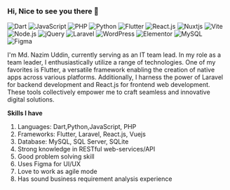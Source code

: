 ### Hi, Nice to see you there 👋
![Dart](https://img.shields.io/badge/dart-%230175C2.svg?style=flat-square&logo=dart&logoColor=white)
![JavaScript](https://img.shields.io/badge/JavaScript-F7DF1E?style=flat-square&logo=javascript&logoColor=black)
![PHP](https://img.shields.io/badge/PHP-777BB4?style=flat-square&logo=php&logoColor=white)
![Python](https://img.shields.io/badge/Python-3776AB?style=flat-square&logo=python&logoColor=white)
![Flutter](https://img.shields.io/badge/Flutter-%2302569B.svg?style=flat-square&logo=Flutter&logoColor=white)
![React.js](https://img.shields.io/badge/React.js-0081CB?style=flat-square&logo=react&logoColor=61DAFB)
![Nuxtjs](https://img.shields.io/badge/Nuxt-002E3B?style=flat-square&logo=nuxtdotjs&logoColor=#00DC82)
![Vite](https://img.shields.io/badge/Vite-593D88?style=flat-square&logo=vite&logoColor=white)
![Node.js](https://img.shields.io/badge/Node.js-43853D?style=flat-square&logo=node.js&logoColor=white)
![jQuery](https://img.shields.io/badge/jQuery-0769AD?style=flat-square&logo=jquery&logoColor=white)
![Laravel](https://img.shields.io/badge/Laravel-FF2D20?style=flat-square&logo=laravel&logoColor=white)
![WordPress](https://img.shields.io/badge/Wordpress-21759B?style=flat-square&logo=wordpress&logoColor=white)
![Elementor](https://img.shields.io/badge/Elementor-9146FF?style=flat-square&logo=elementor&logoColor=white)
![MySQL](https://img.shields.io/badge/MySQL-005C84?style=flat-square&logo=mysql&logoColor=white)
![Figma](https://img.shields.io/badge/figma-%23F24E1E.svg?style=flat-square&logo=figma&logoColor=white)




I'm Md. Nazim Uddin, currently serving as an IT team lead. In my role as a team leader, I enthusiastically utilize a range of technologies. One of my favorites is Flutter, a versatile framework enabling the creation of native apps across various platforms. Additionally, I harness the power of Laravel for backend development and React.js for frontend web development. These tools collectively empower me to craft seamless and innovative digital solutions.

**Skills I have**
1. Languages: Dart,Python,JavaScript, PHP
2. Frameworks: Flutter, Laravel, React.js, Vuejs
3. Database: MySQL, SQL Server, SQLite
4. Strong knowledge in RESTful web-services/API
5. Good problem solving skill
6. Uses Figma for UI/UX
7. Love to work as agile mode
8. Has sound business requirement analysis experience 
